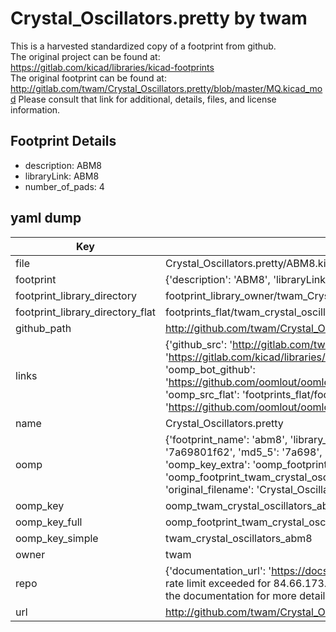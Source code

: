 # Crystal_Oscillators.pretty by twam  
This is a harvested standardized copy of a footprint from github.  
The original project can be found at:  
https://gitlab.com/kicad/libraries/kicad-footprints  
The original footprint can be found at:
http://gitlab.com/twam/Crystal_Oscillators.pretty/blob/master/MQ.kicad_mod
Please consult that link for additional, details, files, and license information.  
## Footprint Details
* description: ABM8  
* libraryLink: ABM8  
* number_of_pads: 4  
## yaml dump  
| Key | Value |  
| --- | --- |  
| file | Crystal_Oscillators.pretty/ABM8.kicad_mod |  
| footprint | {'description': 'ABM8', 'libraryLink': 'ABM8', 'number_of_pads': 4} |  
| footprint_library_directory | footprint_library_owner/twam_Crystal_Oscillators.pretty |  
| footprint_library_directory_flat | footprints_flat/twam_crystal_oscillators_abm8/working |  
| github_path | http://github.com/twam/Crystal_Oscillators.pretty/blob/master/ABM8.kicad_mod |  
| links | {'github_src': 'http://gitlab.com/twam/Crystal_Oscillators.pretty/blob/master/MQ.kicad_mod', 'github_src_repo': 'https://gitlab.com/kicad/libraries/kicad-footprints', 'oomp_bot': 'footprints/twam_crystal_oscillators_abm8/working', 'oomp_bot_github': 'https://github.com/oomlout/oomlout_oomp_footprint_bot/tree/main/footprints/twam_crystal_oscillators_abm8/working', 'oomp_src_flat': 'footprints_flat/footprints_flat/twam_crystal_oscillators_abm8/working', 'oomp_src_flat_github': 'https://github.com/oomlout/oomlout_oomp_footprint_src/tree/main/footprints_flat/twam_crystal_oscillators_abm8/working'} |  
| name | Crystal_Oscillators.pretty |  
| oomp | {'footprint_name': 'abm8', 'library_name': 'crystal_oscillators', 'md5': '7a69801f6233424c9d6f4d9771cf764a', 'md5_10': '7a69801f62', 'md5_5': '7a698', 'md5_6': '7a6980', 'oomp_key': 'oomp_twam_crystal_oscillators_abm8', 'oomp_key_extra': 'oomp_footprint_twam_crystal_oscillators_abm8', 'oomp_key_full': 'oomp_footprint_twam_crystal_oscillators_abm8_7a6980', 'oomp_key_simple': 'twam_crystal_oscillators_abm8', 'original_filename': 'Crystal_Oscillators.pretty/ABM8.kicad_mod', 'owner_name': 'twam'} |  
| oomp_key | oomp_twam_crystal_oscillators_abm8 |  
| oomp_key_full | oomp_footprint_twam_crystal_oscillators_abm8 |  
| oomp_key_simple | twam_crystal_oscillators_abm8 |  
| owner | twam |  
| repo | {'documentation_url': 'https://docs.github.com/rest/overview/resources-in-the-rest-api#rate-limiting', 'message': "API rate limit exceeded for 84.66.173.59. (But here's the good news: Authenticated requests get a higher rate limit. Check out the documentation for more details.)"} |  
| url | http://github.com/twam/Crystal_Oscillators.pretty |  

